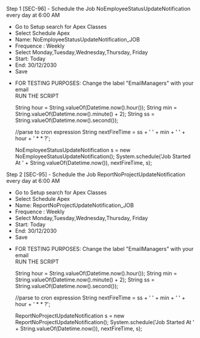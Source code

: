 Step 1 [SEC-96] - Schedule the Job NoEmployeeStatusUpdateNotification every day at 6:00 AM 
   * Go to Setup search for Apex Classes
   * Select Schedule Apex
   * Name: NoEmployeeStatusUpdateNotification_JOB
   * Frequence : Weekly
   * Select Monday,Tuesday,Wednesday,Thursday, Friday
   * Start:  Today
   * End: 30/12/2030
   * Save

   - FOR TESTING PURPOSES:
    Change the label "EmailManagers" with your email  
       RUN THE SCRIPT 

        String hour = String.valueOf(Datetime.now().hour());
        String min = String.valueOf(Datetime.now().minute() + 2); 
        String ss = String.valueOf(Datetime.now().second());

        //parse to cron expression
        String nextFireTime = ss + ' ' + min + ' ' + hour + ' * * ?';

        NoEmployeeStatusUpdateNotification s = new NoEmployeeStatusUpdateNotification(); 
        System.schedule('Job Started At ' + String.valueOf(Datetime.now()), nextFireTime, s);



Step 2 [SEC-95] - Schedule the Job ReportNoProjectUpdateNotification every day at 6:00 AM 

   * Go to Setup search for Apex Classes
   * Select Schedule Apex
   * Name: ReportNoProjectUpdateNotification_JOB
   * Frequence : Weekly
   * Select Monday,Tuesday,Wednesday,Thursday, Friday
   * Start:  Today
   * End: 30/12/2030
   * Save

   - FOR TESTING PURPOSES:
    Change the label "EmailManagers" with your email  
       RUN THE SCRIPT 
       
        String hour = String.valueOf(Datetime.now().hour());
        String min = String.valueOf(Datetime.now().minute() + 2); 
        String ss = String.valueOf(Datetime.now().second());

        //parse to cron expression
        String nextFireTime = ss + ' ' + min + ' ' + hour + ' * * ?';

        ReportNoProjectUpdateNotification s = new ReportNoProjectUpdateNotification(); 
        System.schedule('Job Started At ' + String.valueOf(Datetime.now()), nextFireTime, s);